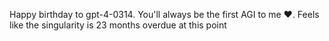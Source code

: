 Happy birthday to gpt-4-0314. You'll always be the first AGI to me ❤️. Feels like the singularity is 23 months overdue at this point

